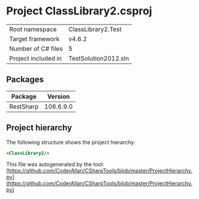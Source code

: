 # Project ClassLibrary2.csproj

| | |
|-|-|
|Root namespace|ClassLibrary2.Test|
|Target framework| v4.6.2|
|Number of C# files|5|
|Project included in|TestSolution2012.sln|

## Packages

|Package|Version|
|-|-|
|RestSharp|106.6.9.0|

## Project hierarchy

The following structure shows the project hierarchy:

```xml
<ClassLibrary2/>
```

This file was autogenerated by the tool: [https://github.com/CoderAllan/CSharpTools/blob/master/ProjectHierarchy.py](https://github.com/CoderAllan/CSharpTools/blob/master/ProjectHierarchy.py)